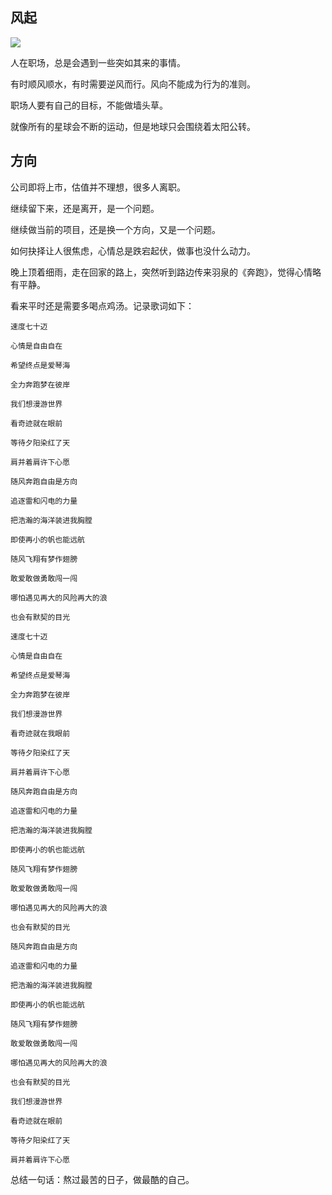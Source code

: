 <!--
author: Justin
head: 
date: 2021-05-23
title: 反方向的风
tags: 日记
images: http://pingodata.qiniudn.com/cube2.jpg
category: 日记
status: publish
summary: 职场里的人，遇到不同的风向，总是有一些让人感到新奇的反应。研究不同的心里，是一件有意思的事情。
-->

## 风起

![](https://ftp.bmp.ovh/imgs/2021/05/c7604be6a5c8389f.jpeg)

人在职场，总是会遇到一些突如其来的事情。

有时顺风顺水，有时需要逆风而行。风向不能成为行为的准则。

职场人要有自己的目标，不能做墙头草。

就像所有的星球会不断的运动，但是地球只会围绕着太阳公转。

## 方向

公司即将上市，估值并不理想，很多人离职。

继续留下来，还是离开，是一个问题。

继续做当前的项目，还是换一个方向，又是一个问题。

如何抉择让人很焦虑，心情总是跌宕起伏，做事也没什么动力。

晚上顶着细雨，走在回家的路上，突然听到路边传来羽泉的《奔跑》，觉得心情略有平静。

看来平时还是需要多喝点鸡汤。记录歌词如下：


```
速度七十迈

心情是自由自在

希望终点是爱琴海

全力奔跑梦在彼岸

我们想漫游世界

看奇迹就在眼前

等待夕阳染红了天

肩并着肩许下心愿

随风奔跑自由是方向

追逐雷和闪电的力量

把浩瀚的海洋装进我胸膛

即使再小的帆也能远航

随风飞翔有梦作翅膀

敢爱敢做勇敢闯一闯

哪怕遇见再大的风险再大的浪

也会有默契的目光

速度七十迈

心情是自由自在

希望终点是爱琴海

全力奔跑梦在彼岸

我们想漫游世界

看奇迹就在我眼前

等待夕阳染红了天

肩并着肩许下心愿

随风奔跑自由是方向

追逐雷和闪电的力量

把浩瀚的海洋装进我胸膛

即使再小的帆也能远航

随风飞翔有梦作翅膀

敢爱敢做勇敢闯一闯

哪怕遇见再大的风险再大的浪

也会有默契的目光

随风奔跑自由是方向

追逐雷和闪电的力量

把浩瀚的海洋装进我胸膛

即使再小的帆也能远航

随风飞翔有梦作翅膀

敢爱敢做勇敢闯一闯

哪怕遇见再大的风险再大的浪

也会有默契的目光

我们想漫游世界

看奇迹就在眼前

等待夕阳染红了天

肩并着肩许下心愿
```

总结一句话：熬过最苦的日子，做最酷的自己。